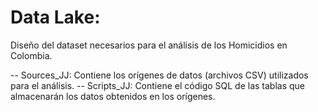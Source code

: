 # Data Lake: 

Diseño del dataset necesarios para el análisis de los Homicidios en Colombia.

-- Sources_JJ: Contiene los orígenes de datos (archivos CSV) utilizados para el análisis.
-- Scripts_JJ: Contiene el código SQL de las tablas que almacenarán los datos obtenidos en los orígenes.

